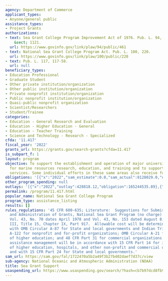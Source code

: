 ```yaml
---
agency: Department of Commerce
applicant_types:
- Anyone/general public
assistance_types:
- Project Grants
authorizations:
- text: Sea Grant College Program Improvement Act of 1976. Pub. L. 94, 461. 33 U.S.C.
    &sect; 1121.
  url: https://www.govinfo.gov/link/plaw/94/public/461
- text: National Sea Grant College Program Act. Pub. L. 100, 220.
  url: https://www.govinfo.gov/link/plaw/100/public/220
- text: Pub. L. 117, 117-58.
  url: null
beneficiary_types:
- Education Professional
- Graduate Student
- Other private institution/organization
- Other public institution/organization
- Private nonprofit institution/organization
- Public nonprofit institution/organization
- Quasi-public nonprofit organization
- Scientist/Researchers
- Student/Trainee
categories:
- Education - General Research and Evaluation
- Education - Higher Education - General
- Education - Teacher Training
- Science and Technology - Research - Specialized
cfda: '11.417'
fiscal_year: '2022'
grants_url: https://grants.gov/search-grants?cfda=11.417
is_subpart_f: 1
layout: program
objective: To support the establishment and operation of major university centers
  for marine resources research, education, and training and to support marine advisory
  services. Some individual efforts in these same areas also receive funding.
obligations: '[{"x":"2022","sam_estimate":0.0,"sam_actual":8128029.0,"usa_spending_actual":95426687.35},{"x":"2023","sam_estimate":105954268.0,"sam_actual":0.0,"usa_spending_actual":141070105.8},{"x":"2024","sam_estimate":888009000.0,"sam_actual":0.0,"usa_spending_actual":124106275.0}]'
other_program_spending: null
outlays: '[{"x":"2022","outlay":428818.12,"obligation":165244535.89},{"x":"2023","outlay":0.0,"obligation":61104441.0},{"x":"2024","outlay":0.0,"obligation":119655833.0}]'
permalink: /program/11.417.html
popular_name: National Sea Grant College Program
program_type: assistance_listing
results: []
rules_regulations: '45 CFR 600-635; Literature:  Suggestions for Submission of Proposals
  and Administration of Grants, National Sea Grant Program (no charge).  Federal Register
  Vol. 43, No. 70 dates April 1978 and Vol. 43, No. 153 dated August 8, 1978, Part
  III, Title 15, Chapter IX, Part 917.  Allowable cost will be determined in accordance
  with OMB Circular A-87 for State and local governments and Indian Tribes; OMB Circular
  A-122 for nonprofit and for-profit organizations; OMB Circular A-21 for institutions
  of higher education; and 48 CFR Part 31 for commercial organizations.  Financial
  assistance management will be in accordance with 15 CFR Part 14 for institutions
  of higher education, hospitals, and other non-profit and commercial organizations,
  and with 15 CFR Part 24 for State and local governments.'
sam_url: https://sam.gov/fal/1722470a5b2a49f3b27b402daef7d37c/view
sub-agency: National Oceanic and Atmospheric Administration (NOAA)
title: Sea Grant Support
usaspending_url: https://www.usaspending.gov/search/?hash=cb7b97dcd8fb9b7b4cd65d77434538be
---
```

